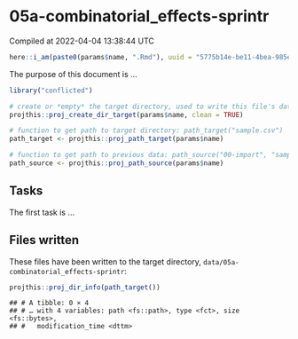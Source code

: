 05a-combinatorial\_effects-sprintr
================
Compiled at 2022-04-04 13:38:44 UTC

``` r
here::i_am(paste0(params$name, ".Rmd"), uuid = "5775b14e-be11-4bea-985e-816548afa7f9")
```

The purpose of this document is …

``` r
library("conflicted")
```

``` r
# create or *empty* the target directory, used to write this file's data: 
projthis::proj_create_dir_target(params$name, clean = TRUE)

# function to get path to target directory: path_target("sample.csv")
path_target <- projthis::proj_path_target(params$name)

# function to get path to previous data: path_source("00-import", "sample.csv")
path_source <- projthis::proj_path_source(params$name)
```

## Tasks

The first task is …

## Files written

These files have been written to the target directory,
`data/05a-combinatorial_effects-sprintr`:

``` r
projthis::proj_dir_info(path_target())
```

    ## # A tibble: 0 × 4
    ## # … with 4 variables: path <fs::path>, type <fct>, size <fs::bytes>,
    ## #   modification_time <dttm>
